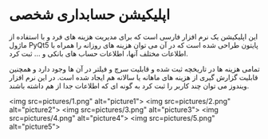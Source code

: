 # اپلیکیشن حسابداری شخصی
این اپلیکیشن یک نرم افزار فارسی است که برای مدیریت هزینه های فرد و با استفاده از ماژول PyQt5 پایتون طراحی شده است که در آن می توان هزینه های روزانه را همراه با اطلاعات مختلف آنها، اطلاعات حساب های بانکی و ... ثبت کرد.

تمامی هزینه ها در تاریخچه ثبت شده و قابلیت سرچ و فیلتر در آن ها وجود دارد و همچنین قابلیت گزارش گیری از هزینه های ماهانه یا سالانه هم ایجاد شده است. در این نرم افزار ویندوز می توان چند کاربر را ثبت کرد به گونه ای که اطلاعات جدا از هم داشته باشند.

<img src=pictures/1.png" alt="picture1">
<img src=pictures/2.png" alt="picture2">
<img src=pictures/3.png" alt="picture3">
<img src=pictures/4.png" alt="picture4">
<img src=pictures/5.png" alt="picture5">
